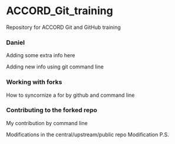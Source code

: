 # ACCORD_Git_training
Repository for ACCORD Git and GitHub training 

### Daniel 
Adding some extra info here

Adding new info using git command line


### Working with forks

How to syncornize a for by github and command line

### Contributing to the forked repo

My contribution by command line 

Modifications in the central/upstream/public repo 
Modification P.S.
